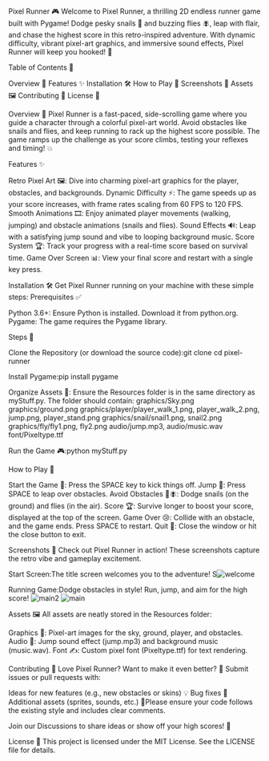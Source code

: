 Pixel Runner 🎮
Welcome to Pixel Runner, a thrilling 2D endless runner game built with Pygame! Dodge pesky snails 🐌 and buzzing flies 🪰, leap with flair, and chase the highest score in this retro-inspired adventure. With dynamic difficulty, vibrant pixel-art graphics, and immersive sound effects, Pixel Runner will keep you hooked! 🚀

Table of Contents 📑

Overview 🌟
Features ✨
Installation 🛠️
How to Play 🎲
Screenshots 📸
Assets 🖼️
Contributing 🤝
License 📜


Overview 🌟
Pixel Runner is a fast-paced, side-scrolling game where you guide a character through a colorful pixel-art world. Avoid obstacles like snails and flies, and keep running to rack up the highest score possible. The game ramps up the challenge as your score climbs, testing your reflexes and timing! 💥

Features ✨

Retro Pixel Art 🖼️: Dive into charming pixel-art graphics for the player, obstacles, and backgrounds.
Dynamic Difficulty ⚡: The game speeds up as your score increases, with frame rates scaling from 60 FPS to 120 FPS.
Smooth Animations 🎞️: Enjoy animated player movements (walking, jumping) and obstacle animations (snails and flies).
Sound Effects 🔊: Leap with a satisfying jump sound and vibe to looping background music.
Score System 🏆: Track your progress with a real-time score based on survival time.
Game Over Screen 📊: View your final score and restart with a single key press.


Installation 🛠️
Get Pixel Runner running on your machine with these simple steps:
Prerequisites ✅

Python 3.6+: Ensure Python is installed. Download it from python.org.
Pygame: The game requires the Pygame library.

Steps 🚶

Clone the Repository (or download the source code):git clone <repository-url>
cd pixel-runner


Install Pygame:pip install pygame


Organize Assets 📂:
Ensure the Resources folder is in the same directory as myStuff.py.
The folder should contain:
graphics/Sky.png
graphics/ground.png
graphics/player/player_walk_1.png, player_walk_2.png, jump.png, player_stand.png
graphics/snail/snail1.png, snail2.png
graphics/fly/fly1.png, fly2.png
audio/jump.mp3, audio/music.wav
font/Pixeltype.ttf




Run the Game 🎮:python myStuff.py




How to Play 🎲

Start the Game 🚀: Press the SPACE key to kick things off.
Jump 🦘: Press SPACE to leap over obstacles.
Avoid Obstacles 🐌🪰: Dodge snails (on the ground) and flies (in the air).
Score 🏆: Survive longer to boost your score, displayed at the top of the screen.
Game Over 😢: Collide with an obstacle, and the game ends. Press SPACE to restart.
Quit 🚪: Close the window or hit the close button to exit.


Screenshots 📸
Check out Pixel Runner in action! These screenshots capture the retro vibe and gameplay excitement.

Start Screen:The title screen welcomes you to the adventure!
S![welcome](https://github.com/user-attachments/assets/d3cbc437-c1c9-46d5-953d-4e7faf9e5121)

Running Game:Dodge obstacles in style!
Run, jump, and aim for the high score!
![main2](https://github.com/user-attachments/assets/850c621d-2fa1-4eeb-bc00-4e9f5e711c7d)
![main](https://github.com/user-attachments/assets/4c195f9f-cdd7-48fb-863f-26a31435b6e7)




Assets 🖼️
All assets are neatly stored in the Resources folder:

Graphics 🎨: Pixel-art images for the sky, ground, player, and obstacles.
Audio 🎵: Jump sound effect (jump.mp3) and background music (music.wav).
Font ✍️: Custom pixel font (Pixeltype.ttf) for text rendering.


Contributing 🤝
Love Pixel Runner? Want to make it even better? 🙌 Submit issues or pull requests with:

Ideas for new features (e.g., new obstacles or skins) 💡
Bug fixes 🐞
Additional assets (sprites, sounds, etc.) 🎨Please ensure your code follows the existing style and includes clear comments.

Join our Discussions to share ideas or show off your high scores! 🚀

License 📜
This project is licensed under the MIT License. See the LICENSE file for details.
